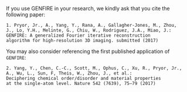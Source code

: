 If you use GENFIRE in your research, we kindly ask that you cite the following paper:

	1. Pryor, Jr., A., Yang, Y., Rana, A., Gallagher-Jones, M., Zhou,
	J., Lo, Y.H., Melinte, G., Chiu, W., Rodriguez, J.A., Miao, J.:
	GENFIRE: A generalized Fourier iterative reconstruction
	algorithm for high-resolution 3D imaging. submitted (2017)

You may also consider referencing the first published application of `GENFIRE`:

	2. Yang, Y., Chen, C.-C., Scott, M., Ophus, C., Xu, R., Pryor, Jr.,
	A., Wu, L., Sun, F, Theis, W., Zhou, J., et al.:
	Deciphering chemical order/disorder and material properties
	at the single-atom level. Nature 542 (7639), 75–79 (2017)
